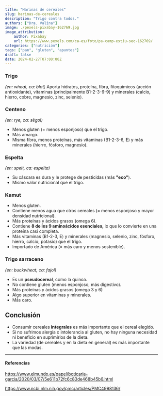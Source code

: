 ```yaml
---
title: "Harinas de cereales"
slug: harinas-de-cereales
description: "Trigo contra todos."
authors: ["Dra. Valina"]
image: ./pexels-pixabay-162769.jpg
image_attribution:
    author: Pixabay
    url: https://www.pexels.com/ca-es/foto/pa-camp-estiu-sec-162769/
categories: ["nutrición"]
tags: ["pan", "gluten", "apuntes"]
draft: false
date: 2024-02-27T07:00:00Z
---
```


### Trigo
*(en: wheat, ca: blat)*
Aporta hidratos, proteína, fibra, fitoquímicos (acción antioxidante), vitaminas (principalmente B1-2-3-6-9) y minerales (calcio, hierro, cobre, magnesio, zinc, selenio).

### Centeno
 *(en: rye, ca: sègol)*
- Menos gluten (= menos esponjoso) que el trigo.
- Más amargo.
- Misma fibra, menos proteínas, más vitaminas (B1-2-3-6, E) y más minerales (hierro, fósforo, magnesio).

### Espelta
 *(en: spelt, ca: espelta)*
- Su cáscara es dura y le protege de pesticidas (más **"eco"**).
- Mismo valor nutricional que el trigo.

### Kamut
- Menos gluten.
- Contiene menos agua que otros cereales (= menos esponjoso y mayor densidad nutricional).
- Más proteínas y ácidos grasos (omega 6).
- Contiene **8 de los 9 aminoácidos esenciales**, lo que lo convierte en una proteína casi completa.
- Más vitaminas (B1-2-3, E) y minerales (magnesio, selenio, zinc, fósforo, hierro, calcio, potasio) que el trigo.
- Importado de América (= más caro y menos sostenible).

### Trigo sarraceno
*(en: buckwheat, ca: fajol)*
- Es un **pseudocereal**, como la quinoa.
- No contiene gluten (menos esponjoso, más digestivo).
- Más proteínas y ácidos grasos (omega 3 y 6)
- Algo superior en vitaminas y minerales.
- Más caro.


## Conclusión
- Consumir cereales **integrales** es más importante que el cereal elegido.
- Si no sufrimos alergia o intolerancia al gluten, no hay ninguna necesidad ni beneficio en suprimirlos de la dieta.
- La variedad (de cereales y en la dieta en general) es más importante que las modas.


---

#### Referencias

https://www.elmundo.es/papel/boticaria-garcia/2020/03/07/5e611b72fc6c83de468b45b6.html

https://www.ncbi.nlm.nih.gov/pmc/articles/PMC4998136/
